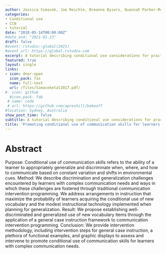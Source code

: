 ```yaml
---
author: Jessica Simacek, Joe Reichle, Breanne Byiers, Quannah Parker-McGowan, Adele Dimian, Marianne Elmquist
categories:
- Conditional use
- CCN
- tutorial
date: "2018-05-14T00:00:00Z"
#date_end: "2021-01-13"
draft: false
#event: rstudio::global(2021)
#event_url: https://global.rstudio.com
excerpt: A tutorial describing conditional use considerations for practice and research
featured: true
layout: single
links:
- icon: door-open
  icon_pack: fas
  name: full-text
  url: /files/Simaceketal2017.pdf/
#- icon: github
  #icon_pack: fab
 # name: code
 # url: https://github.com/apreshill/bakeoff
#location: Sydney, Australia
show_post_time: false
subtitle: A tutorial describing conditional use considerations for practice and research
title: 'Promoting conditional use of communication skills for learners with complex communication needs: A tutorial'
---
```

# Abstract

Purpose: Conditional use of communication skills refers to the ability of a learner to appropriately generalize and discriminate when, where, and how to communicate based on constant variation and shifts in environmental cues. Method: We describe discrimination and generalization challenges encountered by learners with complex communication needs and ways in which these challenges are fostered through traditional communication intervention programming. We address arrangements in instruction that maximize the probability of learners acquiring the conditional use of new vocabulary and the modest instructional technology implemented when planning for generalization. Result: We propose establishing well-discriminated and generalized use of new vocabulary items through the application of a general case instruction framework to communication intervention programming. Conclusion: We provide intervention methodology, including intervention steps for general case instruction, a plethora of functional examples, and graphic displays to assess and intervene to promote conditional use of communication skills for learners with complex communication needs.
